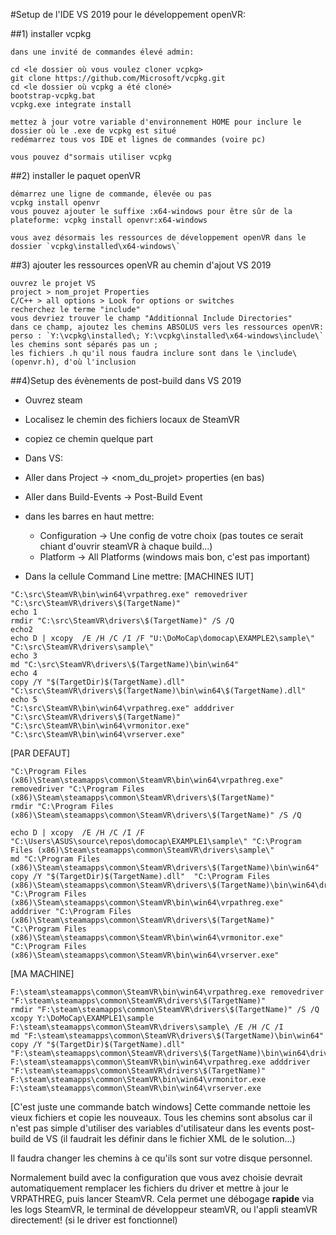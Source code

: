 #Setup de l'IDE VS 2019 pour le développement openVR:

##1) installer vcpkg

	dans une invité de commandes élevé admin:

	cd <le dossier où vous voulez cloner vcpkg>
	git clone https://github.com/Microsoft/vcpkg.git
	cd <le dossier où vcpkg a été cloné>
	bootstrap-vcpkg.bat
	vcpkg.exe integrate install
	
	mettez à jour votre variable d'environnement HOME pour inclure le dossier où le .exe de vcpkg est situé
	redémarrez tous vos IDE et lignes de commandes (voire pc)
	
	vous pouvez d"sormais utiliser vcpkg
	
##2) installer le paquet openVR

	démarrez une ligne de commande, élevée ou pas
	vcpkg install openvr
	vous pouvez ajouter le suffixe :x64-windows pour être sûr de la plateforme: vcpkg install openvr:x64-windows
	
	vous avez désormais les ressources de développement openVR dans le dossier `vcpkg\installed\x64-windows\`
	
##3) ajouter les ressources openVR au chemin d'ajout VS 2019

	ouvrez le projet VS
	project > nom_projet Properties
	C/C++ > all options > Look for options or switches
	recherchez le terme "include"
	vous devriez trouver le champ "Additionnal Include Directories"
	dans ce champ, ajoutez les chemins ABSOLUS vers les ressources openVR:
	perso : `Y:\vcpkg\installed\; Y:\vcpkg\installed\x64-windows\include\`
	les chemins sont séparés pas un ;
	les fichiers .h qu'il nous faudra inclure sont dans le \include\ (openvr.h), d'où l'inclusion
	
##4)Setup des évènements de post-build dans VS 2019

- Ouvrez steam
- Localisez le chemin des fichiers locaux de SteamVR
- copiez ce chemin quelque part

- Dans VS:
- Aller dans Project -> <nom_du_projet> properties (en bas)
- Aller dans Build-Events -> Post-Build Event
- dans les barres en haut mettre:
	- Configuration -> Une config de votre choix (pas toutes ce serait chiant d'ouvrir steamVR à chaque build...)
	- Platform -> All Platforms (windows mais bon, c'est pas important)
- Dans la cellule Command Line mettre: 
[MACHINES IUT]
```
"C:\src\SteamVR\bin\win64\vrpathreg.exe" removedriver "C:\src\SteamVR\drivers\$(TargetName)"
echo 1
rmdir "C:\src\SteamVR\drivers\$(TargetName)" /S /Q
echo2
echo D | xcopy  /E /H /C /I /F "U:\DoMoCap\domocap\EXAMPLE2\sample\" "C:\src\SteamVR\drivers\sample\"
echo 3
md "C:\src\SteamVR\drivers\$(TargetName)\bin\win64"
echo 4
copy /Y "$(TargetDir)$(TargetName).dll"  "C:\src\SteamVR\drivers\$(TargetName)\bin\win64\$(TargetName).dll"
echo 5
"C:\src\SteamVR\bin\win64\vrpathreg.exe" adddriver "C:\src\SteamVR\drivers\$(TargetName)"
"C:\src\SteamVR\bin\win64\vrmonitor.exe"
"C:\src\SteamVR\bin\win64\vrserver.exe"
```


[PAR DEFAUT]
```
"C:\Program Files (x86)\Steam\steamapps\common\SteamVR\bin\win64\vrpathreg.exe" removedriver "C:\Program Files (x86)\Steam\steamapps\common\SteamVR\drivers\$(TargetName)"
rmdir "C:\Program Files (x86)\Steam\steamapps\common\SteamVR\drivers\$(TargetName)" /S /Q

echo D | xcopy  /E /H /C /I /F "C:\Users\ASUS\source\repos\domocap\EXAMPLE1\sample\" "C:\Program Files (x86)\Steam\steamapps\common\SteamVR\drivers\sample\"
md "C:\Program Files (x86)\Steam\steamapps\common\SteamVR\drivers\$(TargetName)\bin\win64"
copy /Y "$(TargetDir)$(TargetName).dll"  "C:\Program Files (x86)\Steam\steamapps\common\SteamVR\drivers\$(TargetName)\bin\win64\driver_$(TargetName).dll"
"C:\Program Files (x86)\Steam\steamapps\common\SteamVR\bin\win64\vrpathreg.exe" adddriver "C:\Program Files (x86)\Steam\steamapps\common\SteamVR\drivers\$(TargetName)"
"C:\Program Files (x86)\Steam\steamapps\common\SteamVR\bin\win64\vrmonitor.exe"
"C:\Program Files (x86)\Steam\steamapps\common\SteamVR\bin\win64\vrserver.exe"
```
[MA MACHINE]
```
F:\steam\steamapps\common\SteamVR\bin\win64\vrpathreg.exe removedriver "F:\steam\steamapps\common\SteamVR\drivers\$(TargetName)"
rmdir "F:\steam\steamapps\common\SteamVR\drivers\$(TargetName)" /S /Q
xcopy Y:\DoMoCap\EXAMPLE1\sample F:\steam\steamapps\common\SteamVR\drivers\sample\ /E /H /C /I
md "F:\steam\steamapps\common\SteamVR\drivers\$(TargetName)\bin\win64"
copy /Y "$(TargetDir)$(TargetName).dll"  "F:\steam\steamapps\common\SteamVR\drivers\$(TargetName)\bin\win64\driver_$(TargetName).dll"
F:\steam\steamapps\common\SteamVR\bin\win64\vrpathreg.exe adddriver "F:\steam\steamapps\common\SteamVR\drivers\$(TargetName)"
F:\steam\steamapps\common\SteamVR\bin\win64\vrmonitor.exe
F:\steam\steamapps\common\SteamVR\bin\win64\vrserver.exe
```

[C'est juste une commande batch windows]
Cette commande nettoie les vieux fichiers et copie les nouveaux. Tous les chemins sont absolus car il n'est pas simple d'utiliser
des variables d'utilisateur dans les events post-build de VS (il faudrait les définir dans le fichier XML de le solution...)

Il faudra changer les chemins à ce qu'ils sont sur votre disque personnel.

Normalement build avec la configuration que vous avez choisie devrait automatiquement remplacer les fichiers du driver et mettre à
jour le VRPATHREG, puis lancer SteamVR.
Cela permet une débogage **rapide** via les logs SteamVR, le terminal de développeur steamVR, ou l'appli steamVR directement! (si le driver est fonctionnel)
